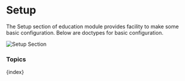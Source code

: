 # Setup

The Setup section of education module provides facility to make some basic configuration. Below are doctypes for basic configuration.

<img class="screenshot" alt="Setup Section" src="{{docs_base_url}}/assets/img/education/setup/setup-section.png">

### Topics

{index}
